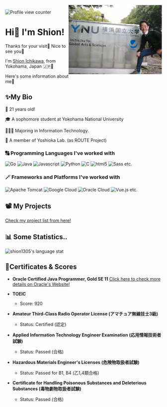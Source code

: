 ﻿<img src="profile.png" width="300" align="right" alt="Profile Image">

![Profile view counter](https://komarev.com/ghpvc/?username=shion1305&style=flat-square)

# Hi👋 I'm Shion!

Thanks for your visit🌈 Nice to see you🤗

I'm <u>Shion Ichikawa</u>, from Yokohama, Japan 🇯🇵🗾

Here's some information about me👀

## ✨My Bio
🎂	21 years old!

🎓 A sophomore student at Yokohama National University

👨🏻‍💻 Majoring in Information Technology.

🧪 A member of Yoshioka Lab. (as ROUTE Project)

### 🔠 Programming Languages I've worked with

![Go](https://img.shields.io/badge/-Go-00add8?style=flat-square&logo=go&logoColor=white)
![Java](https://img.shields.io/badge/-Java-F89820?style=flat-square&logo=Java&logoColor=white)
![Javascript](https://img.shields.io/badge/-Javascript-323330?style=flat-square&logo=javascript&logoColor=#f0db4f)
![Python](https://img.shields.io/badge/-Python-306998?style=flat-square&logo=python&logoColor=white)
![C](https://img.shields.io/badge/-C-0574fc?style=flat-square&logo=c&logoColor=white)
![html5](https://img.shields.io/badge/-HTML5-E34F26?style=flat-square&logo=html5&logoColor=white)
![Sass](https://img.shields.io/badge/-Sass-CC6699?style=flat-square&logo=sass&logoColor=white) etc.

### 🪄 Frameworks and Platforms I've worked with

![Apache Tomcat](https://img.shields.io/badge/-Apache_Tomcat-FF2427?style=flat-square&logo=apachetomcat&logoColor=white)
![Google Cloud](https://img.shields.io/badge/-Google_Cloud_Platform-1a73e8?style=flat-square&logo=google-cloud&logoColor=white)
![Oracle Cloud](https://img.shields.io/badge/-Oracle_Cloud-de0a02?style=flat-square&logo=oracle&logoColor=white)
![Vue.js](https://img.shields.io/badge/-Vue.js-35495E?style=flat-square&logo=vue.js&logoColor=#41B883) etc.

## 📽️ My Projects
[Check my project list from here!](./Projects.md)

## 📊 Some Statistics..

![shion1305's language stat](https://github-readme-stats.vercel.app/api/top-langs/?username=shion1305&hide=jupyter%20notebook&layout=compact&langs_count=10)

## 🏅Certificates & Scores

- **Oracle Certified Java Programmer, Gold SE 11**
  [Click here to check more details on Oracle's Website!](https://catalog-education.oracle.com/pls/certview/sharebadge?id=3713F34F572B68CE1034FF593C7AD3C46AC464B054745D254B539C755AC8795B)
  
- **TOEIC**
  - Score: 920
  
- **Amateur Third-Class Radio Operator License (アマチュア無線技士3級)**
  - Status: Certified (認定)
  
- **Applied Information Technology Engineer Examination (応用情報技術者試験)**
  - Status: Passed (合格)
  
- **Hazardous Materials Engineer's Licenses (危険物取扱者試験)**
  - Status: Passed for B1, B4 (乙1,4類合格) 
  
- **Certificate for Handling Poisonous Substances and Deleterious Substances (毒物劇物取扱者試験)**
  - Status: Passed (合格)

